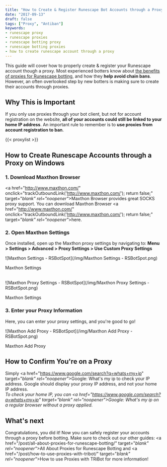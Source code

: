 ```yaml
---
title: "How to Create & Register Runescape Bot Accounts through a Proxy"
date: "2017-09-13"
draft: false
tags: ["Proxy", "Antiban"]
keywords:
- runescape proxy
- runescape proxies
- runescape botting proxy
- runescape botting proxies
- how to create runescape account through a proxy
---
```


This guide will cover how to properly create & register your Runescape account though a proxy. Most experienced botters know about [the benefits of proxies for Runescape botting](/post/all-about-proxies-for-runescape-botting/), and how they **help avoid chain bans**. However, an often overlooked step by new botters is making sure to create their accounts through proxies.
<!--more-->

## **Why This is Important**
If you only use proxies through your bot client, but not for account registration on the website, **all of your accounts could still be linked to your home IP address**. An important rule to remember is to **use proxies from account registration to ban**.

{{< proxylist >}}

## **How to Create Runescape Accounts through a Proxy on Windows**

### **1. Download Maxthon Browser**
<a href="http://www.maxthon.com/" onclick="trackOutboundLink('http://www.maxthon.com/'); return false;" target="_blank" rel="noopener"_>Maxthon Browser</a> provides great SOCKS proxy support. You can download Maxthon Browser <a href="http://www.maxthon.com/" onclick="trackOutboundLink('http://www.maxthon.com/'); return false;" target="_blank" rel="noopener"_>here</a>.

### **2. Open Maxthon Settings**
Once installed, open up the Maxthon proxy settings by navigating to: **Menu > Settings > Advanced > Proxy Settings > Use Custom Proxy Settings**
<div class="caption">
![Maxthon Settings - RSBotSpot](/img/Maxthon Settings - RSBotSpot.png)
<p class="caption-text">Maxthon Settings</p>
</div>
</br>
<div class="caption">
![Maxthon Proxy Settings - RSBotSpot](/img/Maxthon Proxy Settings - RSBotSpot.png)
<p class="caption-text">Maxthon Settings</p>
</div>

### **3. Enter your Proxy Information**
Here, you can enter your proxy settings, and you're good to go!
<div class="caption">
![Maxthon Add Proxy - RSBotSpot](/img/Maxthon Add Proxy - RSBotSpot.png)
<p class="caption-text">Maxthon Add Proxy</p>
</div>

## **How to Confirm You're on a Proxy**
Simply <a href="https://www.google.com/search?q=whats+my+ip" target="_blank" rel="noopener"_>Google: What's my ip</a> to check your IP address. Google should display your proxy IP address, and not your home IP address.<br>
*To check your home IP, you can <a href="https://www.google.com/search?q=whats+my+ip" target="_blank" rel="noopener"_>Google: What's my ip</a> on a regular browser without a proxy applied.*

## **What's next**
Congratulations, you did it! Now you can safely register your accounts through a proxy before botting. Make sure to check out our other guides: <a href="/post/all-about-proxies-for-runescape-botting/" target="_blank" rel="noopener"_>All About Proxies for Runescape Botting</a> and <a href="/post/how-to-use-proxies-with-tribot/" target="_blank" rel="noopener"_>How to use Proxies with TRiBot</a> for more information!
